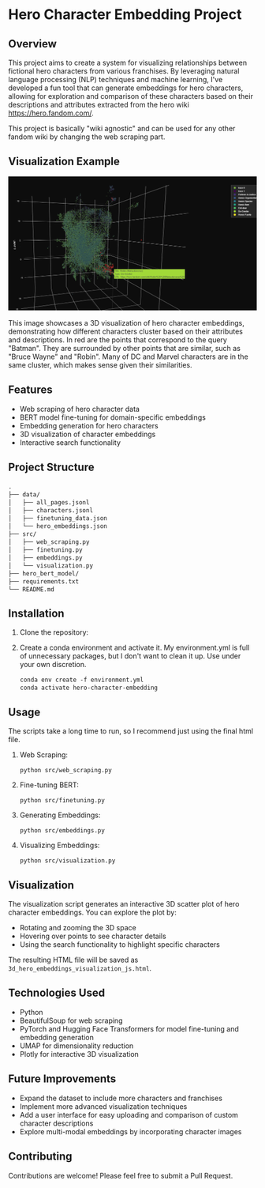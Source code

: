 # Hero Character Embedding Project

## Overview

This project aims to create a system for visualizing relationships between fictional hero characters from various franchises. By leveraging natural language processing (NLP) techniques and machine learning, I've developed a fun tool that can generate embeddings for hero characters, allowing for exploration and comparison of these characters based on their descriptions and attributes extracted from the hero wiki https://hero.fandom.com/.

This project is basically "wiki agnostic" and can be used for any other fandom wiki by changing the web scraping part.

## Visualization Example

![Character Clusters](cluster.png)

This image showcases a 3D visualization of hero character embeddings, demonstrating how different characters cluster based on their attributes and descriptions. In red are the points that correspond to the query "Batman". They are surrounded by other points that are similar, such as "Bruce Wayne" and "Robin". Many of DC and Marvel characters are in the same cluster, which makes sense given their similarities.

## Features

- Web scraping of hero character data
- BERT model fine-tuning for domain-specific embeddings
- Embedding generation for hero characters
- 3D visualization of character embeddings
- Interactive search functionality

## Project Structure

```
.
├── data/
│   ├── all_pages.jsonl
│   ├── characters.jsonl
│   ├── finetuning_data.json
│   └── hero_embeddings.json
├── src/
│   ├── web_scraping.py
│   ├── finetuning.py
│   ├── embeddings.py
│   └── visualization.py
├── hero_bert_model/
├── requirements.txt
└── README.md
```

## Installation

1. Clone the repository:

2. Create a conda environment and activate it. My environment.yml is full of unnecessary packages, but I don't want to clean it up. Use under your own discretion.

   ```
   conda env create -f environment.yml
   conda activate hero-character-embedding
   ```

## Usage

The scripts take a long time to run, so I recommend just using the final html file.

1. Web Scraping:

   ```
   python src/web_scraping.py
   ```

2. Fine-tuning BERT:

   ```
   python src/finetuning.py
   ```

3. Generating Embeddings:

   ```
   python src/embeddings.py
   ```

4. Visualizing Embeddings:

   ```
   python src/visualization.py
   ```

## Visualization

The visualization script generates an interactive 3D scatter plot of hero character embeddings. You can explore the plot by:

- Rotating and zooming the 3D space
- Hovering over points to see character details
- Using the search functionality to highlight specific characters

The resulting HTML file will be saved as `3d_hero_embeddings_visualization_js.html`.

## Technologies Used

- Python
- BeautifulSoup for web scraping
- PyTorch and Hugging Face Transformers for model fine-tuning and embedding generation
- UMAP for dimensionality reduction
- Plotly for interactive 3D visualization

## Future Improvements

- Expand the dataset to include more characters and franchises
- Implement more advanced visualization techniques
- Add a user interface for easy uploading and comparison of custom character descriptions
- Explore multi-modal embeddings by incorporating character images

## Contributing

Contributions are welcome! Please feel free to submit a Pull Request.
